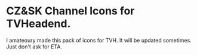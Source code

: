 # CZ&SK Channel Icons for TVHeadend. 
I amateoury made this pack of icons for TVH.
It will be updated sometimes. Just don't ask for ETA.

